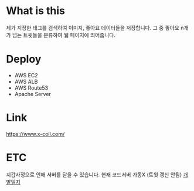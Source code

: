 # What is this
제가 지정한 태그를 검색하여 이미지, 좋아요 데이터들을 저장합니다.
그 중 좋아요 n개  가 넘는 트윗들을 분류하여 웹 페이지에 띄어줍니다.

# Deploy 
* AWS EC2
* AWS ALB
* AWS Route53
* Apache Server

# Link
https://www.x-coll.com/

# ETC
지갑사정으로 인해 서버를 닫을 수 있습니다.
현재 코드서버 가동X (트윗 갱신 안됨)
[개발일지](https://minhee-goo.tistory.com/category/X-Best%20%EA%B0%9C%EB%B0%9C%EC%9D%BC%EC%A7%80)
